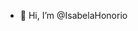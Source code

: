- 👋 Hi, I’m @IsabelaHonorio

<!---
IsabelaHonorio/IsabelaHonorio is a ✨ special ✨ repository because its `README.md` (this file) appears on your GitHub profile.
You can click the Preview link to take a look at your changes.
--->
